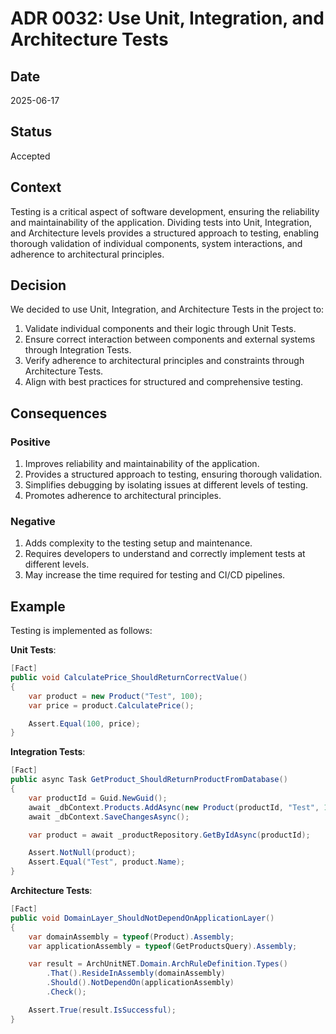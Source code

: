 # ADR 0032: Use Unit, Integration, and Architecture Tests

## Date
2025-06-17

## Status
Accepted

## Context
Testing is a critical aspect of software development, ensuring the reliability and maintainability of the application. Dividing tests into Unit, Integration, and Architecture levels provides a structured approach to testing, enabling thorough validation of individual components, system interactions, and adherence to architectural principles.

## Decision
We decided to use Unit, Integration, and Architecture Tests in the project to:

1. Validate individual components and their logic through Unit Tests.
2. Ensure correct interaction between components and external systems through Integration Tests.
3. Verify adherence to architectural principles and constraints through Architecture Tests.
4. Align with best practices for structured and comprehensive testing.

## Consequences
### Positive
1. Improves reliability and maintainability of the application.
2. Provides a structured approach to testing, ensuring thorough validation.
3. Simplifies debugging by isolating issues at different levels of testing.
4. Promotes adherence to architectural principles.

### Negative
1. Adds complexity to the testing setup and maintenance.
2. Requires developers to understand and correctly implement tests at different levels.
3. May increase the time required for testing and CI/CD pipelines.

## Example
Testing is implemented as follows:

**Unit Tests**:
```csharp
[Fact]
public void CalculatePrice_ShouldReturnCorrectValue()
{
    var product = new Product("Test", 100);
    var price = product.CalculatePrice();

    Assert.Equal(100, price);
}
```

**Integration Tests**:
```csharp
[Fact]
public async Task GetProduct_ShouldReturnProductFromDatabase()
{
    var productId = Guid.NewGuid();
    await _dbContext.Products.AddAsync(new Product(productId, "Test", 100));
    await _dbContext.SaveChangesAsync();

    var product = await _productRepository.GetByIdAsync(productId);

    Assert.NotNull(product);
    Assert.Equal("Test", product.Name);
}
```

**Architecture Tests**:
```csharp
[Fact]
public void DomainLayer_ShouldNotDependOnApplicationLayer()
{
    var domainAssembly = typeof(Product).Assembly;
    var applicationAssembly = typeof(GetProductsQuery).Assembly;

    var result = ArchUnitNET.Domain.ArchRuleDefinition.Types()
        .That().ResideInAssembly(domainAssembly)
        .Should().NotDependOn(applicationAssembly)
        .Check();

    Assert.True(result.IsSuccessful);
}
```
